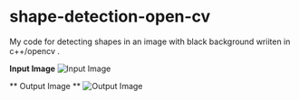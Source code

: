 # shape-detection-open-cv

My code for detecting shapes in an image with black background wriiten in c++/opencv .

**Input Image**
![Input Image](shape-detection-open-cv/shapes.jpg)


** Output Image **
![Output Image](shape-detection-open-cv/output.jpg)
